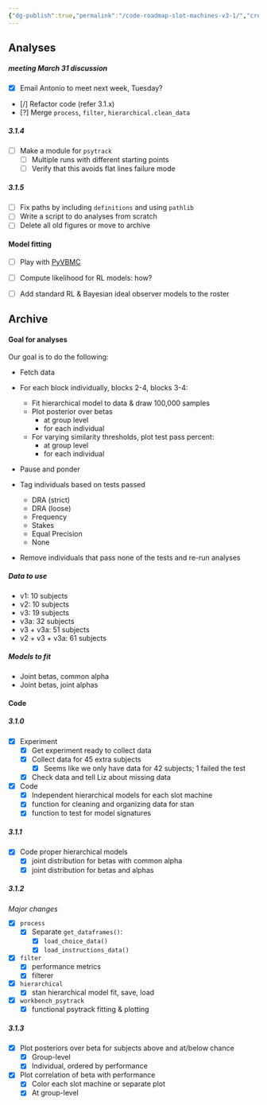 ```yaml
---
{"dg-publish":true,"permalink":"/code-roadmap-slot-machines-v3-1/","created":"","updated":""}
---
```



## Analyses

##### meeting March 31 discussion

- [x] Email Antonio to meet next week, Tuesday?
- [/] Refactor code (refer 3.1.x)
- [?] Merge `process`, `filter`, `hierarchical.clean_data`

##### 3.1.4

- [ ] Make a module for `psytrack`
	- [ ] Multiple runs with different starting points
	- [ ] Verify that this avoids flat lines failure mode

##### 3.1.5

- [ ] Fix paths by including `definitions` and using `pathlib`
- [ ] Write a script to do analyses from scratch
- [ ] Delete all old figures or move to archive

#### Model fitting

- [ ] Play with [PyVBMC](https://github.com/acerbilab/pyvbmc)
- [ ] Compute likelihood for RL models: how?
- [ ] Add standard RL & Bayesian ideal observer models to the roster



## Archive

#### Goal for analyses

Our goal is to do the following:

- Fetch data
- For each block individually, blocks 2-4, blocks 3-4:
	- Fit hierarchical model to data & draw 100,000 samples
	- Plot posterior over betas
		- at group level
		- for each individual
	- For varying similarity thresholds, plot test pass percent:
		- at group level
		- for each individual

- Pause and ponder

- Tag individuals based on tests passed
	- DRA (strict)
	- DRA (loose)
	- Frequency
	- Stakes
	- Equal Precision
	- None
- Remove individuals that pass none of the tests and re-run analyses

##### Data to use

- v1: 10 subjects
- v2: 10 subjects
- v3: 19 subjects
- v3a: 32 subjects
- v3 + v3a: 51 subjects
- v2 + v3 + v3a: 61 subjects

##### Models to fit

- Joint betas, common alpha
- Joint betas, joint alphas

#### Code

##### 3.1.0

- [x] Experiment
	- [x] Get experiment ready to collect data
	- [x] Collect data for 45 extra subjects
		- [x] Seems like we only have data for 42 subjects; 1 failed the test
	- [x] Check data and tell Liz about missing data
- [x] Code
	- [x] Independent hierarchical models for each slot machine
	- [x] function for cleaning and organizing data for stan
	- [x] function to test for model signatures

##### 3.1.1

- [x] Code proper hierarchical models
	- [x] joint distribution for betas with common alpha
	- [x] joint distribution for betas and alphas

##### 3.1.2

*Major changes*

- [x] `process`
	- [x] Separate `get_dataframes()`:
		- [x] `load_choice_data()`
		- [x] `load_instructions_data()`
- [x] `filter`
	- [x] performance metrics
	- [x] filterer
- [x] `hierarchical`
	- [x] stan hierarchical model fit, save, load
- [x] `workbench_psytrack`
	- [x] functional psytrack fitting & plotting

##### 3.1.3

- [x] Plot posteriors over beta for subjects above and at/below chance 
	- [x] Group-level
	- [x] Individual, ordered by performance
- [x] Plot correlation of beta with performance
	- [x] Color each slot machine or separate plot
	- [x] At group-level